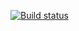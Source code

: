 [![Build status](https://ci.appveyor.com/api/projects/status/qunlcmikywarpw33?svg=true)](https://ci.appveyor.com/project/VasilyErm/unitpageobject)